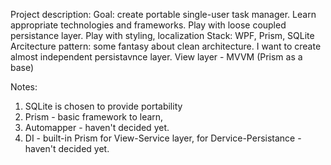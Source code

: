 Project description:
Goal: create portable single-user task manager. Learn appropriate technologies and frameworks. Play with loose coupled persistance layer. Play with styling, localization
Stack: WPF, Prism, SQLite 
Arcitecture pattern: some fantasy about clean architecture. I want to create almost independent persistavnce layer. View layer - MVVM (Prism as a base)

Notes:
1. SQLite is chosen to provide portability
2. Prism - basic framework to learn,
3. Automapper - haven't decided yet.
4. DI - built-in Prism for View-Service layer, for Dervice-Persistance - haven't decided yet.
